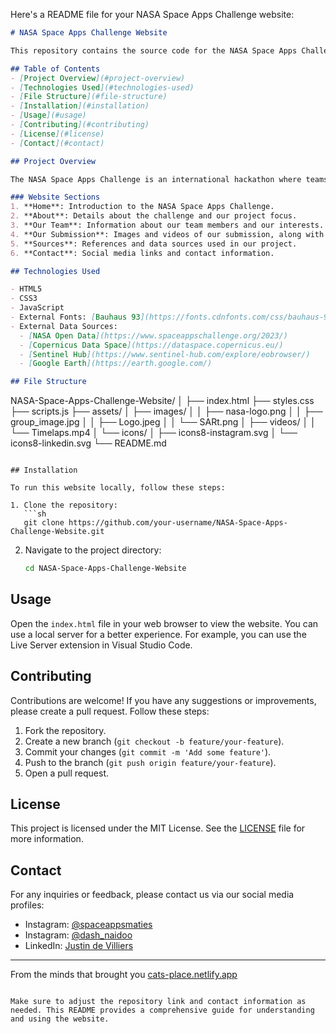 Here's a README file for your NASA Space Apps Challenge website:

```markdown
# NASA Space Apps Challenge Website

This repository contains the source code for the NASA Space Apps Challenge website, developed by a team of GeoInformatics students from Stellenbosch University. The website showcases our project submission for the challenge, including details about our team, our submission, and contact information.

## Table of Contents
- [Project Overview](#project-overview)
- [Technologies Used](#technologies-used)
- [File Structure](#file-structure)
- [Installation](#installation)
- [Usage](#usage)
- [Contributing](#contributing)
- [License](#license)
- [Contact](#contact)

## Project Overview

The NASA Space Apps Challenge is an international hackathon where teams use NASA's open data to solve various challenges. Our team participated in the challenge with a project focused on synthetic aperture radar (SAR) data, creating innovative digital art that highlights the unique perspective of SAR sensors.

### Website Sections
1. **Home**: Introduction to the NASA Space Apps Challenge.
2. **About**: Details about the challenge and our project focus.
3. **Our Team**: Information about our team members and our interests.
4. **Our Submission**: Images and videos of our submission, along with a detailed description.
5. **Sources**: References and data sources used in our project.
6. **Contact**: Social media links and contact information.

## Technologies Used

- HTML5
- CSS3
- JavaScript
- External Fonts: [Bauhaus 93](https://fonts.cdnfonts.com/css/bauhaus-93)
- External Data Sources: 
  - [NASA Open Data](https://www.spaceappschallenge.org/2023/)
  - [Copernicus Data Space](https://dataspace.copernicus.eu/)
  - [Sentinel Hub](https://www.sentinel-hub.com/explore/eobrowser/)
  - [Google Earth](https://earth.google.com/)

## File Structure

```
NASA-Space-Apps-Challenge-Website/
│
├── index.html
├── styles.css
├── scripts.js
├── assets/
│   ├── images/
│   │   ├── nasa-logo.png
│   │   ├── group_image.jpg
│   │   ├── Logo.jpeg
│   │   └── SARt.png
│   ├── videos/
│   │   └── Timelaps.mp4
│   └── icons/
│       ├── icons8-instagram.svg
│       └── icons8-linkedin.svg
└── README.md
```

## Installation

To run this website locally, follow these steps:

1. Clone the repository:
   ```sh
   git clone https://github.com/your-username/NASA-Space-Apps-Challenge-Website.git
   ```
2. Navigate to the project directory:
   ```sh
   cd NASA-Space-Apps-Challenge-Website
   ```

## Usage

Open the `index.html` file in your web browser to view the website. You can use a local server for a better experience. For example, you can use the Live Server extension in Visual Studio Code.

## Contributing

Contributions are welcome! If you have any suggestions or improvements, please create a pull request. Follow these steps:

1. Fork the repository.
2. Create a new branch (`git checkout -b feature/your-feature`).
3. Commit your changes (`git commit -m 'Add some feature'`).
4. Push to the branch (`git push origin feature/your-feature`).
5. Open a pull request.

## License

This project is licensed under the MIT License. See the [LICENSE](LICENSE) file for more information.

## Contact

For any inquiries or feedback, please contact us via our social media profiles:

- Instagram: [@spaceappsmaties](https://www.instagram.com/spaceappsmaties/)
- Instagram: [@dash_naidoo](https://www.instagram.com/dash_naidoo/)
- LinkedIn: [Justin de Villiers](https://za.linkedin.com/in/justin-de-villiers-zr1jd)

---

From the minds that brought you [cats-place.netlify.app](https://cats-place.netlify.app)
```

Make sure to adjust the repository link and contact information as needed. This README provides a comprehensive guide for understanding and using the website.
